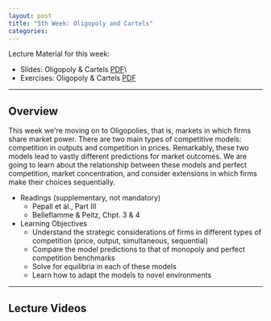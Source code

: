 ```yaml
---
layout: post
title: "5th Week: Oligopoly and Cartels"
categories: 
---
```


 Lecture Material for this week:
  
  - Slides: Oligopoly & Cartels [PDF](https://drive.google.com/open?id=12hYDTo0HSSU3phqaEcrhp5CBasj9BfR2&authuser=peter.wagner%40york.ac.uk&usp=drive_fs)\
- Exercises: Oligopoly & Cartels [PDF](https://drive.google.com/open?id=1tpM6uSbXxFPydrRzC3yDALL4-vh-wY1f&authuser=peter.wagner%40york.ac.uk&usp=drive_fs)

---

## Overview

This week we're moving on to Oligopolies, that is, markets in which firms share market power. There are two main types of competitive models: competition in outputs and competition in prices. Remarkably, these two models lead to vastly different predictions for market outcomes. We are going to learn about the relationship between these models and perfect competition, market concentration, and consider extensions in which firms make their choices sequentially.


- Readings (supplementary, not mandatory)
  - Pepall et al., Part III
  - Belleflamme &amp; Peitz, Chpt. 3 &amp; 4
- Learning Objectives
  - Understand the strategic considerations of firms in different types of competition (price, output, simultaneous, sequential)
  - Compare the model predictions to that of monopoly and perfect competition benchmarks
  - Solve for equilibria in each of these models
  - Learn how to adapt the models to novel environments


--- 

## Lecture Videos

